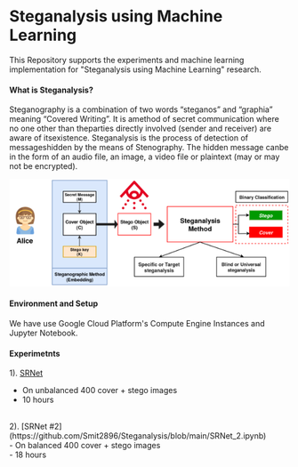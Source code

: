 # Steganalysis using Machine Learning
This Repository supports the experiments and machine learning implementation for "Steganalysis using Machine Learning" research.

#### What is Steganalysis?
Steganography   is   a   combination   of   two   words “steganos”  and  “graphia”  meaning  “Covered  Writing”.  It  is  amethod  of  secret  communication  where  no  one  other  than  theparties  directly  involved  (sender  and  receiver)  are  aware  of  itsexistence.  Steganalysis  is  the  process  of  detection  of  messageshidden  by  the  means  of  Stenography.  The  hidden  message  canbe  in  the  form  of  an  audio  file,  an  image,  a  video  file  or  plaintext (may or may not be encrypted). <br>

![SteganographyProcess](images/Stegonagraphy_Process.png)

#### Environment and Setup
We have use Google Cloud Platform's Compute Engine Instances and Jupyter Notebook.

#### Experimetnts
1). [SRNet](https://github.com/Smit2896/Steganalysis/blob/main/SRNet.ipynb) <br>
- On unbalanced 400 cover + stego images <br>
- 10 hours
<br>
2). [SRNet #2](https://github.com/Smit2896/Steganalysis/blob/main/SRNet_2.ipynb) <br>
- On balanced 400 cover + stego images <br>
- 18 hours
